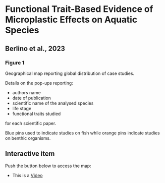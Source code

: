 # Functional Trait-Based Evidence of Microplastic Effects on Aquatic Species
## Berlino et al., 2023
### Figure 1
Geographical map reporting global distribution of case studies.

Details on the pop-ups reporting: 
- authors name 
- date of publication
- scientific name  of the analysed species
- life stage 
- functional traits studied 

for each scientific paper.

Blue pins used to indicate studies on fish while orange pins indicate studies on benthic organisms.

## Interactive item

Push the button below to access the map:

 - This is a [Video](https://www.youtube.com/watch?v=G-EGDH50hGE&ab_channel=RishavChanda)
 
